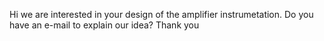 Hi we are interested in your design of the amplifier instrumetation.
Do you have an e-mail to explain our idea?
Thank you
